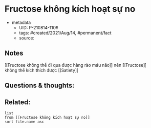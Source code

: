 # Fructose không kích hoạt sự no

- metadata
	- UID: P-210814-1109
	- tags: #created/2021/Aug/14, #permanent/fact 
	- source: 

## Notes
[[Fructose không thể đi qua được hàng rào máu não]] nên [[Fructose]] không thể kích thích được [[Satiety]]

## Questions & thoughts:

## Related:
```dataview
list
from [[Fructose không kích hoạt sự no]]
sort file.name asc
```
